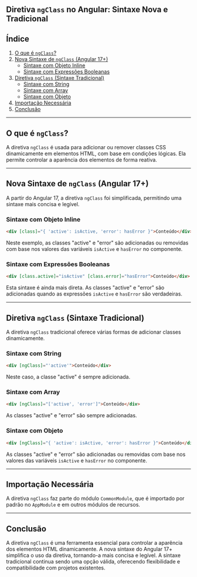 

## Diretiva `ngClass` no Angular: Sintaxe Nova e Tradicional

## Índice

1.  [O que é `ngClass`?]([https://www.google.com/url?sa=E&source=gmail&q=](https://www.google.com/url?sa=E&source=gmail&q=)[[https://www.google.com/url?sa=E%26source=gmail%26q=#o-que-é-ngclass](https://www.google.com/url?sa=E%26source=gmail%26q=#o-que-é-ngclass)]\([https://www.google.com/search?q=https://www.google.com/url%3Fsa%3DE%26source%3Dgmail%26q%3D%23o-que-%C3%A9-ngclass](https://www.google.com/search?q=https://www.google.com/url%3Fsa%3DE%26source%3Dgmail%26q%3D%23o-que-%C3%A9-ngclass)\))
2.  [Nova Sintaxe de `ngClass` (Angular 17+)]([https://www.google.com/url?sa=E&source=gmail&q=](https://www.google.com/url?sa=E&source=gmail&q=)[https://www.google.com/url?sa=E%26source=gmail%26q=#nova-sintaxe-de-ngclass-angular-17]\(https://www.google.com/search?q=https://www.google.com/url%3Fsa%3DE%26source%3Dgmail%26q%3D%23nova-sintaxe-de-ngclass-angular-17\))
      * [Sintaxe com Objeto Inline](https://www.google.com/search?q=https://www.google.com/url%3Fsa%3DE%26source%3Dgmail%26q%3D%23sintaxe-com-objeto-inline)
      * [Sintaxe com Expressões Booleanas](https://www.google.com/search?q=https://www.google.com/url%3Fsa%3DE%26source%3Dgmail%26q%3D%23sintaxe-com-express%C3%B5es-booleanas)
3.  [Diretiva `ngClass` (Sintaxe Tradicional)]([https://www.google.com/url?sa=E&source=gmail&q=](https://www.google.com/url?sa=E&source=gmail&q=)[https://www.google.com/url?sa=E%26source=gmail%26q=#diretiva-ngclass-sintaxe-tradicional]\(https://www.google.com/search?q=https://www.google.com/url%3Fsa%3DE%26source%3Dgmail%26q%3D%23diretiva-ngclass-sintaxe-tradicional\))
      * [Sintaxe com String](https://www.google.com/search?q=https://www.google.com/url%3Fsa%3DE%26source%3Dgmail%26q%3D%23sintaxe-com-string)
      * [Sintaxe com Array](https://www.google.com/search?q=https://www.google.com/url%3Fsa%3DE%26source%3Dgmail%26q%3D%23sintaxe-com-array)
      * [Sintaxe com Objeto](https://www.google.com/search?q=https://www.google.com/url%3Fsa%3DE%26source%3Dgmail%26q%3D%23sintaxe-com-objeto)
4.  [Importação Necessária](https://www.google.com/url?sa=E&source=gmail&q=https://www.google.com/url?sa=E%26source=gmail%26q=#importação-necessária)
5.  [Conclusão](https://www.google.com/url?sa=E&source=gmail&q=https://www.google.com/url?sa=E%26source=gmail%26q=#conclusão)

-----

## O que é `ngClass`?

A diretiva `ngClass` é usada para adicionar ou remover classes CSS dinamicamente em elementos HTML, com base em condições lógicas. Ela permite controlar a aparência dos elementos de forma reativa.

-----

## Nova Sintaxe de `ngClass` (Angular 17+)

A partir do Angular 17, a diretiva `ngClass` foi simplificada, permitindo uma sintaxe mais concisa e legível.

### Sintaxe com Objeto Inline

```html
<div [class]="{ 'active': isActive, 'error': hasError }">Conteúdo</div>
```

Neste exemplo, as classes "active" e "error" são adicionadas ou removidas com base nos valores das variáveis `isActive` e `hasError` no componente.

### Sintaxe com Expressões Booleanas

```html
<div [class.active]="isActive" [class.error]="hasError">Conteúdo</div>
```

Esta sintaxe é ainda mais direta. As classes "active" e "error" são adicionadas quando as expressões `isActive` e `hasError` são verdadeiras.

-----

## Diretiva `ngClass` (Sintaxe Tradicional)

A diretiva `ngClass` tradicional oferece várias formas de adicionar classes dinamicamente.

### Sintaxe com String

```html
<div [ngClass]="'active'">Conteúdo</div>
```

Neste caso, a classe "active" é sempre adicionada.

### Sintaxe com Array

```html
<div [ngClass]="['active', 'error']">Conteúdo</div>
```

As classes "active" e "error" são sempre adicionadas.

### Sintaxe com Objeto

```html
<div [ngClass]="{ 'active': isActive, 'error': hasError }">Conteúdo</div>
```

As classes "active" e "error" são adicionadas ou removidas com base nos valores das variáveis `isActive` e `hasError` no componente.

-----

## Importação Necessária

A diretiva `ngClass` faz parte do módulo `CommonModule`, que é importado por padrão no `AppModule` e em outros módulos de recursos.

-----

## Conclusão

A diretiva `ngClass` é uma ferramenta essencial para controlar a aparência dos elementos HTML dinamicamente. A nova sintaxe do Angular 17+ simplifica o uso da diretiva, tornando-a mais concisa e legível. A sintaxe tradicional continua sendo uma opção válida, oferecendo flexibilidade e compatibilidade com projetos existentes.

